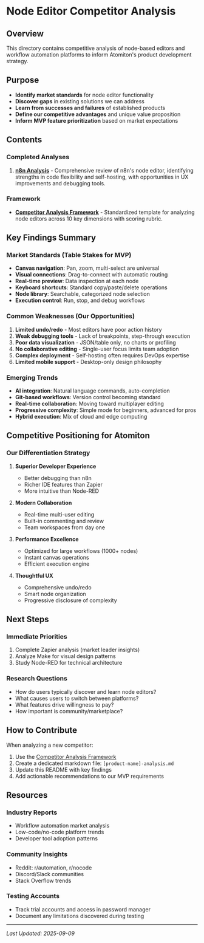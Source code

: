 # Node Editor Competitor Analysis

## Overview

This directory contains competitive analysis of node-based editors and workflow automation platforms to inform Atomiton's product development strategy.

## Purpose

- **Identify market standards** for node editor functionality
- **Discover gaps** in existing solutions we can address
- **Learn from successes and failures** of established products
- **Define our competitive advantages** and unique value proposition
- **Inform MVP feature prioritization** based on market expectations

## Contents

### Completed Analyses

1. **[n8n Analysis](./N8N_ANALYSIS.md)** - Comprehensive review of n8n's node editor, identifying strengths in code flexibility and self-hosting, with opportunities in UX improvements and debugging tools.

### Framework

- **[Competitor Analysis Framework](./COMPETITOR_ANALYSIS_FRAMEWORK.md)** - Standardized template for analyzing node editors across 10 key dimensions with scoring rubric.

## Key Findings Summary

### Market Standards (Table Stakes for MVP)

- **Canvas navigation**: Pan, zoom, multi-select are universal
- **Visual connections**: Drag-to-connect with automatic routing
- **Real-time preview**: Data inspection at each node
- **Keyboard shortcuts**: Standard copy/paste/delete operations
- **Node library**: Searchable, categorized node selection
- **Execution control**: Run, stop, and debug workflows

### Common Weaknesses (Our Opportunities)

1. **Limited undo/redo** - Most editors have poor action history
2. **Weak debugging tools** - Lack of breakpoints, step-through execution
3. **Poor data visualization** - JSON/table only, no charts or profiling
4. **No collaborative editing** - Single-user focus limits team adoption
5. **Complex deployment** - Self-hosting often requires DevOps expertise
6. **Limited mobile support** - Desktop-only design philosophy

### Emerging Trends

- **AI integration**: Natural language commands, auto-completion
- **Git-based workflows**: Version control becoming standard
- **Real-time collaboration**: Moving toward multiplayer editing
- **Progressive complexity**: Simple mode for beginners, advanced for pros
- **Hybrid execution**: Mix of cloud and edge computing

## Competitive Positioning for Atomiton

### Our Differentiation Strategy

1. **Superior Developer Experience**
   - Better debugging than n8n
   - Richer IDE features than Zapier
   - More intuitive than Node-RED

2. **Modern Collaboration**
   - Real-time multi-user editing
   - Built-in commenting and review
   - Team workspaces from day one

3. **Performance Excellence**
   - Optimized for large workflows (1000+ nodes)
   - Instant canvas operations
   - Efficient execution engine

4. **Thoughtful UX**
   - Comprehensive undo/redo
   - Smart node organization
   - Progressive disclosure of complexity

## Next Steps

### Immediate Priorities

1. Complete Zapier analysis (market leader insights)
2. Analyze Make for visual design patterns
3. Study Node-RED for technical architecture

### Research Questions

- How do users typically discover and learn node editors?
- What causes users to switch between platforms?
- What features drive willingness to pay?
- How important is community/marketplace?

## How to Contribute

When analyzing a new competitor:

1. Use the [Competitor Analysis Framework](./COMPETITOR_ANALYSIS_FRAMEWORK.md)
2. Create a dedicated markdown file: `[product-name]-analysis.md`
3. Update this README with key findings
4. Add actionable recommendations to our MVP requirements

## Resources

### Industry Reports

- Workflow automation market analysis
- Low-code/no-code platform trends
- Developer tool adoption patterns

### Community Insights

- Reddit: r/automation, r/nocode
- Discord/Slack communities
- Stack Overflow trends

### Testing Accounts

- Track trial accounts and access in password manager
- Document any limitations discovered during testing

---

_Last Updated: 2025-09-09_
